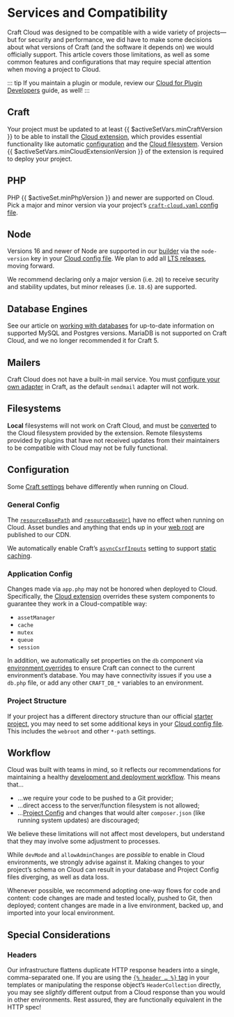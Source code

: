 # Services and Compatibility

Craft Cloud was designed to be compatible with a wide variety of projects—but for security and performance, we did have to make some decisions about what versions of Craft (and the software it depends on) we would officially support. This article covers those limitations, as well as some common features and configurations that may require special attention when moving a project to Cloud.

::: tip
If you maintain a plugin or module, review our [Cloud for Plugin Developers](development.md) guide, as well!
:::

## Craft

Your project must be updated to at least {{ $activeSetVars.minCraftVersion }} to be able to install the [Cloud extension](extension.md), which provides essential functionality like automatic [configuration](config.md) and the [Cloud filesystem](assets.md). Version {{ $activeSetVars.minCloudExtensionVersion }} of the extension is required to deploy your project.

## PHP

PHP {{ $activeSet.minPhpVersion }} and newer are supported on Cloud. Pick a major and minor version via your project’s [`craft-cloud.yaml` config file](config.md).

## Node

Versions 16 and newer of Node are supported in our [builder](builds.md) via the `node-version` key in your [Cloud config file](config.md). We plan to add all [LTS releases](https://nodejs.org/en/about/previous-releases), moving forward.

We recommend declaring only a major version (i.e. `20`) to receive security and stability updates, but minor releases (i.e. `18.6`) are supported.

## Database Engines

See our article on [working with databases](databases.md) for up-to-date information on supported MySQL and Postgres versions. MariaDB is not supported on Craft Cloud, and we no longer recommended it for Craft 5.

## Mailers

Craft Cloud does not have a built-in mail service. You must [configure your own adapter](/5.x/system/mail.html) in Craft, as the default `sendmail` adapter will not work.

## Filesystems

**Local** filesystems will not work on Craft Cloud, and must be [converted](assets.md#converting-a-filesystem) to the Cloud filesystem provided by the extension. Remote filesystems provided by plugins that have not received updates from their maintainers to be compatible with Cloud may not be fully functional.

## Configuration

Some [Craft settings](/5.x/configure.html) behave differently when running on Cloud.

### General Config

The [`resourceBasePath`](/5.x/reference/config/general.html#resourcesbasepath) and [`resourceBaseUrl`](/5.x/reference/config/general.html#resourcebaseurl) have no effect when running on Cloud. Asset bundles and anything that ends up in your [web root](#project-structure) are published to our CDN.

We automatically enable Craft’s [`asyncCsrfInputs`](/5.x/reference/config/general.html#asynccsrfinputs) setting to support [static caching](caching.md).

### Application Config

Changes made via `app.php` may not be honored when deployed to Cloud. Specifically, the [Cloud extension](extension.md) overrides these system components to guarantee they work in a Cloud-compatible way:

- `assetManager`
- `cache`
- `mutex`
- `queue`
- `session`

In addition, we automatically set properties on the `db` component via [environment overrides](/5.x/configure.html#environment-overrides) to ensure Craft can connect to the current environment’s database. You may have connectivity issues if you use a `db.php` file, or add any other `CRAFT_DB_*` variables to an environment.

### Project Structure

If your project has a different directory structure than our official [starter project](kb:using-the-starter-project), you may need to set some additional keys in your [Cloud config file](config.md). This includes the `webroot` and other `*-path` settings.

## Workflow

Cloud was built with teams in mind, so it reflects our recommendations for maintaining a healthy [development and deployment workflow](/5.x/deploy.html). This means that…

- …we require your code to be pushed to a Git provider;
- …direct access to the server/function filesystem is not allowed;
- …[Project Config](/5.x/system/project-config.html) and changes that would alter `composer.json` (like running system updates) are discouraged;

We believe these limitations will not affect most developers, but understand that they may involve some adjustment to processes.

While `devMode` and `allowAdminChanges` are _possible_ to enable in Cloud environments, we strongly advise against it. Making changes to your project’s schema on Cloud can result in your database and Project Config files diverging, as well as data loss.

Whenever possible, we recommend adopting one-way flows for code and content: code changes are made and tested locally, pushed to Git, then deployed; content changes are made in a live environment, backed up, and imported into your local environment.

## Special Considerations

### Headers

Our infrastructure flattens duplicate HTTP response headers into a single, comma-separated one. If you are using the [`{% header … %}` tag](/5.x/reference/twig/tags.html#header) in your templates or manipulating the response object’s `HeaderCollection` directly, you may see *slightly* different output from a Cloud response than you would in other environments. Rest assured, they are functionally equivalent in the HTTP spec!
